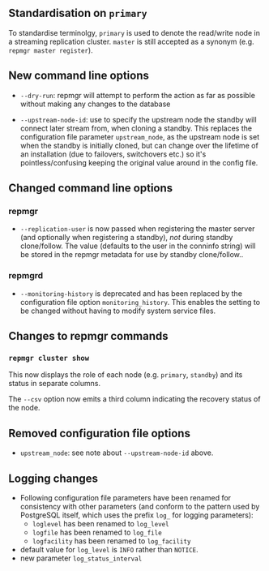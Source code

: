 
Standardisation on `primary`
----------------------------

To standardise terminolgy, `primary` is used to denote the read/write
node in a streaming replication cluster. `master` is still accepted
as a synonym (e.g. `repmgr master register`).


New command line options
------------------------

- `--dry-run`: repmgr will attempt to perform the action as far as possible
   without making any changes to the database

- `--upstream-node-id`: use to specify the upstream node the standby will
  connect later stream from, when cloning a standby. This replaces the configuration
  file parameter `upstream_node`, as the upstream node is set when the standby
  is initially cloned, but can change over the lifetime of an installation (due
  to failovers, switchovers etc.) so it's pointless/confusing keeping the original
  value around in the config file.

Changed command line options
----------------------------

### repmgr

- `--replication-user` is now passed when registering the master server (and
  optionally when registering a standby), *not* during standby clone/follow.
  The value (defaults to the user in the conninfo string) will be stored in
  the repmgr metadata for use by  standby clone/follow..


### repmgrd

- `--monitoring-history` is deprecated and has been replaced by the
  configuration file option `monitoring_history`. This enables the
  setting to be changed without having to modify system service files.

Changes to repmgr commands
--------------------------


### `repmgr cluster show`

This now displays the role of each node (e.g. `primary`, `standby`)
and its status in separate columns.

The `--csv` option now emits a third column indicating the recovery
status of the node.


Removed configuration file options
----------------------------------

- `upstream_node`: see note about `--upstream-node-id` above.

Logging changes
---------------

- Following configuration file parameters have been renamed for consistency
  with other parameters (and conform to the pattern used by PostgreSQL itself,
  which uses the prefix `log_` for logging parameters):
  - `loglevel` has been renamed to `log_level`
  - `logfile` has been renamed to `log_file`
  - `logfacility` has been renamed to `log_facility`
- default value for `log_level` is `INFO` rather than `NOTICE`.
- new parameter `log_status_interval`

